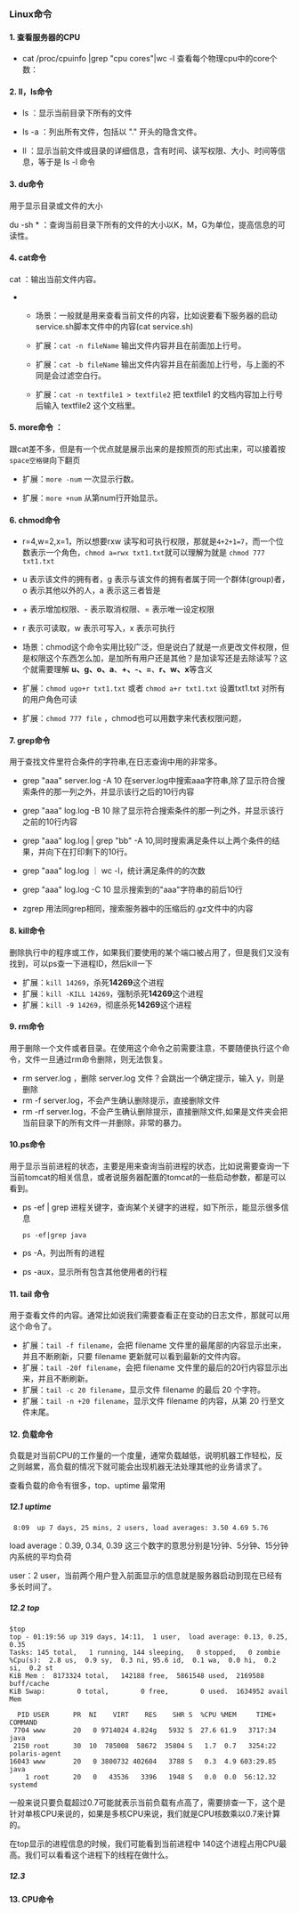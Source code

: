 ### Linux命令

#### 1. 查看服务器的CPU

- cat /proc/cpuinfo |grep "cpu cores"|wc -l 查看每个物理cpu中的core个数：

#### 2. ll，ls命令

- ls  ：显示当前目录下所有的文件

- ls -a ：列出所有文件，包括以 "." 开头的隐含文件。

- ll  ：显示当前文件或目录的详细信息，含有时间、读写权限、大小、时间等信息，等于是 ls -l 命令

#### 3. du命令

用于显示目录或文件的大小

du -sh * ：查询当前目录下所有的文件的大小以K，M，G为单位，提高信息的可读性。

#### 4. cat命令

cat ：输出当前文件内容。

- - 场景：一般就是用来查看当前文件的内容，比如说要看下服务器的启动service.sh脚本文件中的内容(cat service.sh)

  - 扩展：`cat -n fileName`  输出文件内容并且在前面加上行号。

  - 扩展：`cat -b fileName`  输出文件内容并且在前面加上行号，与上面的不同是会过滤空白行。

  - 扩展：`cat -n textfile1 > textfile2` 把 textfile1 的文档内容加上行号后输入 textfile2 这个文档里。

    

#### 5. more命令 ：

跟cat差不多，但是有一个优点就是展示出来的是按照页的形式出来，可以接着按`space空格键`向下翻页

- 扩展：`more -num` 一次显示行数。

- 扩展：`more +num` 从第num行开始显示。

  

#### 6. chmod命令

- r=4,w=2,x=1，所以想要rxw 读写和可执行权限，那就是`4+2+1=7`，而一个位数表示一个角色，`chmod a=rwx txt1.txt`就可以理解为就是 `chmod 777 txt1.txt`

- u 表示该文件的拥有者，g 表示与该文件的拥有者属于同一个群体(group)者，o 表示其他以外的人，a 表示这三者皆是
- \+ 表示增加权限、- 表示取消权限、= 表示唯一设定权限
- r 表示可读取，w 表示可写入，x 表示可执行
- 场景：chmod这个命令实用比较广泛，但是说白了就是一点更改文件权限，但是权限这个东西怎么加，是加所有用户还是其他？是加读写还是去除读写？这个就需要理解 **u、g、o、a**、**+、-、=**、**r、w、x**等含义
- 扩展：`chmod ugo+r txt1.txt` 或者 `chmod a+r txt1.txt` 设置txt1.txt 对所有的用户角色可读
- 扩展：`chmod 777 file` ，chmod也可以用数字来代表权限问题，



#### 7. grep命令

用于查找文件里符合条件的字符串,在日志查询中用的非常多。

- grep "aaa"  server.log -A 10 在server.log中搜索aaa字符串,除了显示符合搜索条件的那一列之外，并显示该行之后的10行内容
- grep "aaa" log.log -B 10 除了显示符合搜索条件的那一列之外，并显示该行之前的10行内容
- grep "aaa" log.log | grep "bb" -A 10,同时搜索满足条件以上两个条件的结果，并向下在打印剩下的10行。
- grep "aaa" log.log ｜ wc -l，统计满足条件的的次数

- grep "aaa" log.log -C 10 显示搜索到的"aaa"字符串的前后10行
- zgrep 用法同grep相同，搜索服务器中的压缩后的.gz文件中的内容



#### 8. kill命令

删除执行中的程序或工作，如果我们要使用的某个端口被占用了，但是我们又没有找到，可以ps查一下进程ID，然后kill一下


- 扩展：`kill 14269`，杀死**14269**这个进程
- 扩展：`kill -KILL 14269`，强制杀死**14269**这个进程
- 扩展：`kill -9 14269`，彻底杀死**14269**这个进程



#### 9. rm命令

用于删除一个文件或者目录。在使用这个命令之前需要注意，不要随便执行这个命令，文件一旦通过rm命令删除，则无法恢复。

- rm server.log ，删除 server.log 文件？会跳出一个确定提示，输入 y，则是删除
- rm -f server.log，不会产生确认删除提示，直接删除文件
- rm -rf server.log，不会产生确认删除提示，直接删除文件,如果是文件夹会把当前目录下的所有文件一并删除，非常的暴力。



#### 10.ps命令

用于显示当前进程的状态，主要是用来查询当前进程的状态，比如说需要查询一下当前tomcat的相关信息，或者说服务器配置的tomcat的一些启动参数，都是可以看到。

- ps -ef | grep 进程关键字，查询某个关键字的进程，如下所示，能显示很多信息

  ```
  ps -ef|grep java
  ```

- ps -A，列出所有的进程

- ps -aux，显示所有包含其他使用者的行程



#### 11. tail 命令

用于查看文件的内容。通常比如说我们需要查看正在变动的日志文件，那就可以用这个命令了。

- 扩展：`tail -f filename`，会把 filename 文件里的最尾部的内容显示出来，并且不断刷新，只要 filename 更新就可以看到最新的文件内容。
- 扩展：`tail -20f filename`，会把 filename 文件里的最后的20行内容显示出来，并且不断刷新。
- 扩展：`tail -c 20 filename`，显示文件 filename 的最后 20 个字符。
- 扩展：`tail -n +20 filename`，显示文件 filename 的内容，从第 20 行至文件末尾。



#### 12. 负载命令

负载是对当前CPU的工作量的一个度量，通常负载越低，说明机器工作轻松，反之则越累，高负载的情况下就可能会出现机器无法处理其他的业务请求了。



查看负载的命令有很多，top、uptime 最常用



##### 12.1 uptime

```
 8:09  up 7 days, 25 mins, 2 users, load averages: 3.50 4.69 5.76
```

load average：0.39, 0.34, 0.39  这三个数字的意思分别是1分钟、5分钟、15分钟内系统的平均负荷

user：2 user，当前两个用户登入前面显示的信息就是服务器启动到现在已经有多长时间了。

##### 12.2 top

```
$top
top - 01:19:56 up 319 days, 14:11,  1 user,  load average: 0.13, 0.25, 0.35
Tasks: 145 total,   1 running, 144 sleeping,   0 stopped,   0 zombie
%Cpu(s):  2.8 us,  0.9 sy,  0.3 ni, 95.6 id,  0.1 wa,  0.0 hi,  0.2 si,  0.2 st
KiB Mem :  8173324 total,   142188 free,  5861548 used,  2169588 buff/cache
KiB Swap:        0 total,        0 free,        0 used.  1634952 avail Mem

  PID USER      PR  NI    VIRT    RES    SHR S  %CPU %MEM     TIME+ COMMAND
 7704 www       20   0 9714024 4.824g   5932 S  27.6 61.9   3717:34 java
 2150 root      30  10  785008  58672  35804 S   1.7  0.7   3254:22 polaris-agent
16043 www       20   0 3800732 402604   3788 S   0.3  4.9 603:29.85 java
    1 root      20   0   43536   3396   1948 S   0.0  0.0  56:12.32 systemd
```

一般来说只要负载超过0.7可能就表示当前负载有点高了，需要排查一下，这个是针对单核CPU来说的，如果是多核CPU来说，我们就是CPU核数乘以0.7来计算的。



在top显示的进程信息的时候，我们可能看到当前进程中 140这个进程占用CPU最高。我们可以看看这个进程下的线程在做什么。



##### 12.3 



#### 13. CPU命令



